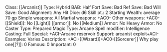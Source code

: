 Class: [[Arcanist]]
Type: Hybrid
BAB: Half
Fort Save: Bad
Ref Save: Bad
Will Save: Good
Alignment: Any
Hit Dice: d6
Skill pt.: 2
Starting Wealth: average 70 gp
Simple weapons: All
Martial weapons: +AC0-
Other weapons: +AC0-
[[Shield]]: No
[[Light]] [[armor]]: No
[[Medium]] Armor: No
Heavy Armor: No
Caster Type: Prepared
Magic Type: Arcane
Spell modifier: Intelligence
Casting: Full
Special: +ACI-Arcane reservoir
Support:  arcanist exploit+ACI-
Examples: Varies
Description: +ACI-[[Wizard]]+AC0-[[Sorcerer]]
Why play one[[?]]: 0
Famous: 0
Important: 0
